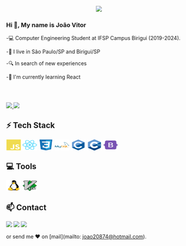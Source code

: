 <p align="center">
  <img src="https://tenor.com/search/hacker-man-gifs" width=30%>
  
  ### Hi 👋, My name is João Vitor

  -💻 Computer Engineering Student at IFSP Campus Birigui (2019-2024).

  -📍 I live in São Paulo/SP and Birigui/SP

  -🔍 In search of new experiences

  -🌱 I'm currently learning React
  
</p>

 ## 
 
<div style="display: inline_block"><br>
 
 <p align="left">
  <a href="https://github.com/antisocialedin">
   <img height="150em" src="https://github-readme-stats-eight-theta.vercel.app/api?username=raulens&show_icons=true&theme=dracula&include_all_commits=true&count_private=true&hide=issues,contribs" />

   <img height="150em" src="https://github-readme-stats.vercel.app/api/top-langs/?username=raulens&&layout=compact&theme=dracula" />
 </a>
</p>
 
  ## ⚡ Tech Stack
 
  <img align="center" alt="Edin-Js" height="30" width="40" 
       src="https://raw.githubusercontent.com/devicons/devicon/master/icons/javascript/javascript-plain.svg">
  <img align="center" alt="Edin-React" height="30" width="40" 
       src="https://raw.githubusercontent.com/devicons/devicon/master/icons/react/react-original.svg">
  <img align="center" alt="Edin-CSS" height="30" width="40" 
       src="https://raw.githubusercontent.com/devicons/devicon/master/icons/css3/css3-original.svg">
  <img align="center" alt="Edin-mysql" height="30" width="40" 
       src=https://raw.githubusercontent.com/devicons/devicon/7a4ca8aa871d6dca81691e018d31eed89cb70a76/icons/mysql/mysql-original-wordmark.svg>
  <img align="center" alt="Edin-C" height="30" width="40" 
       src=https://raw.githubusercontent.com/devicons/devicon/7a4ca8aa871d6dca81691e018d31eed89cb70a76/icons/c/c-original.svg>
  <img align="center" alt="Edin-C++" height="30" width="40" 
      src=https://raw.githubusercontent.com/devicons/devicon/master/icons/cplusplus/cplusplus-original.svg>
  <img align="center" alt="Edin-bootstrap" height="30" width="40" 
       src=https://raw.githubusercontent.com/devicons/devicon/master/icons/bootstrap/bootstrap-plain.svg>
 
  ## 💻 Tools
 
  <img align="center" alt="Edin-linux" height="30" width="40" 
       src=https://raw.githubusercontent.com/devicons/devicon/7a4ca8aa871d6dca81691e018d31eed89cb70a76/icons/linux/linux-original.svg>
  <img align="center" alt="Edin-vim" height="30" width="40" 
       src=https://raw.githubusercontent.com/devicons/devicon/7a4ca8aa871d6dca81691e018d31eed89cb70a76/icons/vim/vim-original.svg>

</div>


 ## 📫 Contact
 
<div> 
  
  <a href = "mailto: j.luz@aluno.ifsp.edu.br"><img src="https://img.shields.io/badge/-Gmail-%23333?style=for-the-badge&logo=gmail&logoColor=white" target="_blank"></a>
  <a href="https://www.linkedin.com/in/jvrdl/" target="_blank"><img src="https://img.shields.io/badge/-LinkedIn-%230077B5?style=for-the-badge&logo=linkedin&logoColor=white" target="_blank"></a> 
  <a href="https://wa.me/5511953433211?text=Ol%C3%A1%2C+vi+seu+reposit%C3%B3rio+no+GitHub+e+gostaria+de+mandar+uma+mensagem%21" target="_blank"><img src="https://img.shields.io/badge/WhatsApp-25D366?style=for-the-badge&logo=whatsapp&logoColor=white" target="_blank"></a> 
  
</div>
 

or send me ♥ on [mail](mailto: joao20874@hotmail.com).
